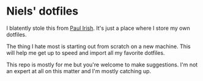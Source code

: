 # Niels' dotfiles

I blatently stole this from [Paul Irish](https://github.com/paulirish/dotfiles/). It's just a place where I store my own dotfiles. 

The thing I hate most is starting out from scratch on a new machine. This will help me get up to speed and import all my favorite dotfiles. 

This repo is mostly for me but you're welcome to make suggestions. I'm not an expert at all on this matter and I'm mostly catching up.
